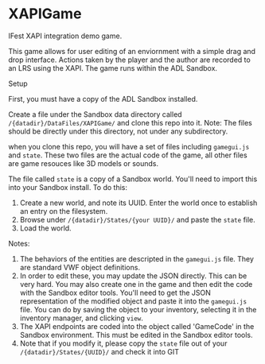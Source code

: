 XAPIGame
========

IFest XAPI integration demo game.

This game allows for user editing of an enviornment with a simple drag and drop interface. Actions taken by the player and the
author are recorded to an LRS using the XAPI. The game runs within the ADL Sandbox.

Setup

First, you must have a copy of the ADL Sandbox installed. 

Create a file under the Sandbox data directory called `/{datadir}/DataFiles/XAPIGame/` and clone this repo into it.
Note: The files should be directly under this directory, not under any subdirectory. 

when you clone this repo, you will have a set of files including `gamegui.js` and `state`. These two files are the 
actual code of the game, all other files are game resouces like 3D models or sounds. 

The file called `state` is a copy of a Sandbox world. You'll need to import this into your Sandbox install. To do this:
 1. Create a new world, and note its UUID. Enter the world once to establish an entry on the filesystem.
 2. Browse under `/{datadir}/States/{your UUID}/` and paste the `state` file.
 3. Load the world.
 
Notes:
 1. The behaviors of the entities are descripted in the `gamegui.js` file. They are standard VWF object definitions.
 2. In order to edit these, you may update the JSON directly. This can be very hard. You may also create one in the game
    and then edit the code with the Sandbox editor tools. You'll need to get the JSON representation of the modified object
    and paste it into the `gamegui.js` file. You can do by saving the object to your inventory, selecting it in the 
    inventory manager, and clicking `view`.
 3. The XAPI endpoints are coded into the object called 'GameCode' in the Sandbox environment. This must be edited in the 
    Sandbox editor tools. 
 4. Note that if you modify it, please copy the `state` file out of your `/{datadir}/States/{UUID}/` and check it into GIT     
 
